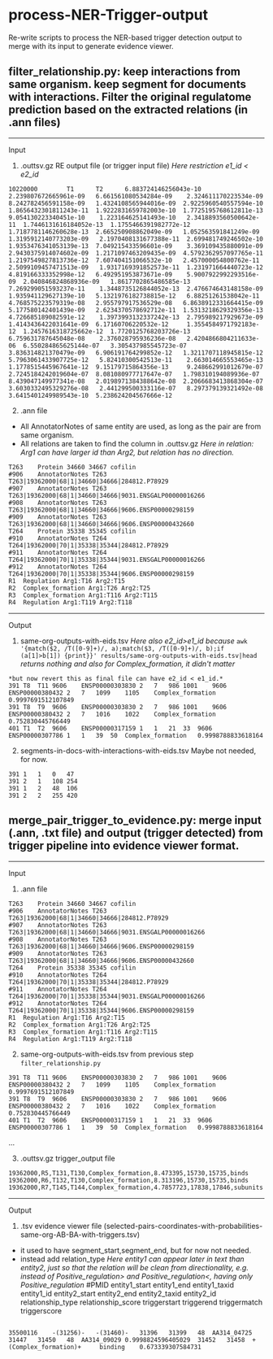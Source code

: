 # process-NER-Trigger-output

Re-write scripts to process the NER-based trigger detection output to merge with its input to generate evidence viewer.

## filter_relationship.py: keep interactions from same organism. keep segment for documents with interactions. Filter the original regulatome prediction based on the extracted relations (in .ann files)

---
Input

1. .outtsv.gz RE output file (or trigger input file) 
*Here restriction e1_id < e2_id*
```#pmid   e1      e2      Catalysis_of_ADP-ribosylation>  Catalysis_of_ADP-ribosylation<  Catalysis_of_SUMOylation>        Catalysis_of_SUMOylation<       Catalysis_of_acetylation>       Catalysis_of_acetylation<        Catalysis_of_acylation> Catalysis_of_acylation< Catalysis_of_deSUMOylation>      Catalysis_of_deSUMOylation<     Catalysis_of_deacetylation>     Catalysis_of_deacetylation<      Catalysis_of_deacylation>       Catalysis_of_deacylation<       Catalysis_of_deglycosylation>    Catalysis_of_deglycosylation<   Catalysis_of_demethylation>     Catalysis_of_demethylation<      Catalysis_of_deneddylation>     Catalysis_of_deneddylation<     Catalysis_of_depalmitoylation>   Catalysis_of_depalmitoylation<  Catalysis_of_dephosphorylation> Catalysis_of_dephosphorylation<  Catalysis_of_deubiquitination>  Catalysis_of_deubiquitination<  Catalysis_of_farnesylation>      Catalysis_of_farnesylation<     Catalysis_of_geranylgeranylation>       Catalysis_of_geranylgeranylation<        Catalysis_of_glycosylation>     Catalysis_of_glycosylation<     Catalysis_of_lipidation> Catalysis_of_lipidation<        Catalysis_of_methylation>       Catalysis_of_methylation<        Catalysis_of_neddylation>       Catalysis_of_neddylation<       Catalysis_of_other_small_molecule_conjugation_or_removal>        Catalysis_of_other_small_molecule_conjugation_or_removal<        Catalysis_of_palmitoylation>    Catalysis_of_palmitoylation<    Catalysis_of_phosphoryl_group_conjugation_or_removal>    Catalysis_of_phosphoryl_group_conjugation_or_removal<   Catalysis_of_phosphorylation>    Catalysis_of_phosphorylation<   Catalysis_of_posttranslational_modification>     Catalysis_of_posttranslational_modification<    Catalysis_of_prenylation>       Catalysis_of_prenylation<        Catalysis_of_small_molecule_removal>    Catalysis_of_small_molecule_removal<     Catalysis_of_small_protein_conjugation> Catalysis_of_small_protein_conjugation< Catalysis_of_small_protein_conjugation_or_removal>       Catalysis_of_small_protein_conjugation_or_removal<       Catalysis_of_small_protein_removal>     Catalysis_of_small_protein_removal<     Catalysis_of_ubiquitination>     Catalysis_of_ubiquitination<    Complex_formation       Negative_regulation>     Negative_regulation<    Other_catalysis_of_small_molecule_conjugation>  Other_catalysis_of_small_molecule_conjugation<   Other_catalysis_of_small_molecule_removal>      Other_catalysis_of_small_molecule_removal<       Other_catalysis_of_small_protein_conjugation>   Other_catalysis_of_small_protein_conjugation<    Other_catalysis_of_small_protein_removal>       Other_catalysis_of_small_protein_removal<        Positive_regulation>    Positive_regulation<    Regulation>      Regulation<     Regulation_of_degradation>      Regulation_of_degradation<      Regulation_of_gene_expression>   Regulation_of_gene_expression<  Regulation_of_transcription>    Regulation_of_transcription<     Regulation_of_translation>      Regulation_of_translation<
10220000        T1      T2      6.883724146256043e-10   2.239807672665961e-09   6.661561080534284e-09    2.324611170223534e-09   8.242782456591158e-09   1.4324108565944016e-09  2.9225960540557594e-10   1.8656432301811243e-11  1.9222831659782003e-10  1.7725195768612811e-13  9.054130223340451e-10    1.223164625141493e-10   2.3418893560500642e-11  1.7446131616184052e-13  1.1755466391982772e-12   1.7187781146260628e-13  2.665250908862049e-09   1.052563591841249e-09   1.3195912140773203e-09   2.1970408131677388e-11  2.699481749246502e-10   1.9353476341053139e-13  7.049215433596601e-09    3.369109435880091e-09   2.9430375914074602e-09  1.2171097463209435e-09  4.5792362957097765e-11   1.2197549827813736e-12  7.607404151066532e-10   2.457000054800762e-11   2.5099109457471513e-09   1.9317169391852573e-11  1.231971664440723e-12   4.819166333352998e-12   6.492951953873671e-09    5.9007922992293516e-09  2.040846824868936e-09   1.8617702865486585e-13  7.269299051593237e-11    1.3448735126844052e-13  2.476674643148158e-09   1.935941129627139e-10   5.1321976182738815e-12   6.88251261538042e-11    4.768575223579319e-08   2.955797917536529e-08   6.8638912331664415e-09   5.177580142401439e-09   2.6234370578692712e-11  1.5313218629329356e-13  4.726685189082591e-12    1.3973993132337242e-13  2.795989217929673e-09   1.4143436422031641e-09  6.17160706220532e-12     1.3554584971792183e-12  1.2457616318725662e-12  1.7720125768203726e-13  6.759631787645048e-08    2.376028795936236e-08   2.4204866804211633e-06  6.550284865625144e-07   3.305437985545723e-07    3.836314821370479e-09   6.906191764299852e-12   1.3211707118945815e-12  5.7963061433907725e-12   5.82410300542513e-11    2.663014665553465e-13   1.1778515445967641e-12  9.15179715864356e-13     9.248662991012679e-07   2.7245184242019604e-07  8.081080977717647e-07   1.798310194089936e-07    8.439047149977341e-08   2.0198971384388642e-08  2.2066683413868304e-07  3.6030332495329276e-08   2.441299500333116e-07   8.297379139321492e-08   3.6415401249989543e-10  5.238624204567666e-12
```

2. .ann file
* All AnnotatorNotes of same entity are used, as long as the pair are from same organism. 
* All relations are taken to find the column in .outtsv.gz
*Here in relation: Arg1 can have larger id than Arg2, but relation has no direction.*
```
T263	Protein 34660 34667	cofilin
#906	AnnotatorNotes T263 T263|19362000|68|1|34660|34666|284812.P78929
#907	AnnotatorNotes T263 T263|19362000|68|1|34660|34666|9031.ENSGALP00000016266
#908	AnnotatorNotes T263 T263|19362000|68|1|34660|34666|9606.ENSP00000298159
#909	AnnotatorNotes T263 T263|19362000|68|1|34660|34666|9606.ENSP00000432660
T264	Protein 35338 35345	cofilin
#910	AnnotatorNotes T264 T264|19362000|70|1|35338|35344|284812.P78929
#911	AnnotatorNotes T264 T264|19362000|70|1|35338|35344|9031.ENSGALP00000016266
#912	AnnotatorNotes T264 T264|19362000|70|1|35338|35344|9606.ENSP00000298159
R1	Regulation Arg1:T16 Arg2:T15
R2	Complex_formation Arg1:T26 Arg2:T25
R3	Complex_formation Arg1:T116 Arg2:T115
R4	Regulation Arg1:T119 Arg2:T118
```

---
Output
1. same-org-outputs-with-eids.tsv
*Here also e2_id>e1_id because*
`awk  '{match($2, /T([0-9]+)/, a);match($3, /T([0-9]+)/, b);if (a[1]>b[1]) {print}}' results/same-org-outputs-with-eids.tsv|head` *returns nothing and also for Complex_formation, it didn't matter*
```
*but now revert this as final file can have e2_id < e1_id.*
391	T8	T11	9606	ENSP00000303830	2	7	986	1001	9606	ENSP00000380432	2	7	1099	1105	Complex_formation	0.9997691512107849
391	T8	T9	9606	ENSP00000303830	2	7	986	1001	9606	ENSP00000380432	2	7	1016	1022	Complex_formation	0.752830445766449
401	T1	T2	9606	ENSP00000317159	1	1	21	33	9606	ENSP00000307786	1	1	39	50	Complex_formation	0.9998788833618164
```

2. segments-in-docs-with-interactions-with-eids.tsv
Maybe not needed, for now. 
```
391	1	1	0	47
391	2	1	108	254
391	1	2	48	106
391	2	2	255	420
```


## merge_pair_trigger_to_evidence.py: merge input (.ann, .txt file) and output (trigger detected) from trigger pipeline into evidence viewer format.

---
Input
1. .ann file 
```
T263	Protein 34660 34667	cofilin
#906	AnnotatorNotes T263 T263|19362000|68|1|34660|34666|284812.P78929
#907	AnnotatorNotes T263 T263|19362000|68|1|34660|34666|9031.ENSGALP00000016266
#908	AnnotatorNotes T263 T263|19362000|68|1|34660|34666|9606.ENSP00000298159
#909	AnnotatorNotes T263 T263|19362000|68|1|34660|34666|9606.ENSP00000432660
T264	Protein 35338 35345	cofilin
#910	AnnotatorNotes T264 T264|19362000|70|1|35338|35344|284812.P78929
#911	AnnotatorNotes T264 T264|19362000|70|1|35338|35344|9031.ENSGALP00000016266
#912	AnnotatorNotes T264 T264|19362000|70|1|35338|35344|9606.ENSP00000298159
R1	Regulation Arg1:T16 Arg2:T15
R2	Complex_formation Arg1:T26 Arg2:T25
R3	Complex_formation Arg1:T116 Arg2:T115
R4	Regulation Arg1:T119 Arg2:T118
```

2. same-org-outputs-with-eids.tsv from previous step `filter_relationship.py`
```
391	T8	T11	9606	ENSP00000303830	2	7	986	1001	9606	ENSP00000380432	2	7	1099	1105	Complex_formation	0.9997691512107849
391	T8	T9	9606	ENSP00000303830	2	7	986	1001	9606	ENSP00000380432	2	7	1016	1022	Complex_formation	0.752830445766449
401	T1	T2	9606	ENSP00000317159	1	1	21	33	9606	ENSP00000307786	1	1	39	50	Complex_formation	0.9998788833618164
```
...

3. .outtsv.gz trigger_output file 
```
19362000,R5,T131,T130,Complex_formation,8.473395,15730,15735,binds
19362000,R6,T132,T130,Complex_formation,8.313196,15730,15735,binds
19362000,R7,T145,T144,Complex_formation,4.7857723,17838,17846,subunits
```


---
Output

1. .tsv evidence viewer file (selected-pairs-coordinates-with-probabilities-same-org-AB-BA-with-triggers.tsv)
* it used to have segment_start,segment_end, but for now not needed.
* instead add relation_type
*Here entity1 can appear later in text than entity2, just so that the relation will be clean from directionality, e.g. instead of Positive_regulation> and Positive_regulation<, having only Positive_regulation*
#PMID  entity1_start     entity1_end entity1_taxid      entity1_id  entity2_start     entity2_end entity2_taxid     entity2_id   relationship_type   relationship_score  triggerstart    triggerend  triggermatch    triggerscore
```

35500116	-(31256)-	-(31460)-	31396	31399	48	AA314_04725	31447	31450	48	AA314_09029	0.9998824596405029	31452	31458  +(Complex_formation)+	 binding	0.673339307584731
```

